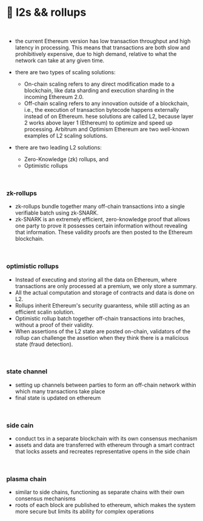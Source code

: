 # 🍑 l2s && rollups

<br>

* the current Ethereum version has low transaction throughput and high latency in processing. This means that transactions are both slow and prohibitively expensive, due to high demand, relative to what the network can take at any given time.
* there are two types of scaling solutions:

     - On-chain scaling refers to any direct modification made to a blockchain, like data sharding and execution sharding in the incoming Ethereum 2.0.
     - Off-chain scaling refers to any innovation outside of a blockchain, i.e., the execution of transaction bytecode happens externally instead of on Ethereum. hese solutions are called L2, because layer 2 works above layer 1 (Ethereum) to optimize and speed up processing. Arbitrum and Optimism Ethereum are two well-known examples of L2 scaling solutions.
* there are two leading L2 solutions:
     - Zero-Knowledge (zk) rollups, and
     - Optimistic rollups

<br>

### zk-rollups

* zk-rollups bundle together many off-chain transactions into a single verifiable batch using zk-SNARK. 
* zk-SNARK is an extremely efficient, zero-knowledge proof that allows one party to prove it possesses certain information without revealing that information. These validity proofs are then posted to the Ethereum blockchain.

<br>

### optimistic rollups

* Instead of executing and storing all the data on Ethereum, where transactions are only processed at a premium, we only store a summary.
* All the actual computation and storage of contracts and data is done on L2.
* Rollups inherit Ethereum's security guarantess, while still acting as an efficient scalin solution.
* Optimistic rollup batch together off-chain transactions into braches, without a proof of their validity.
* When assertions of the L2 state are posted on-chain, validators of the rollup can challenge the assetion when they think there is a malicious state (fraud detection).

<br>

### state channel

* setting up channels between parties to form an off-chain network within which many transactions take place
* final state is updated on ethereum

<br>

### side cain

* conduct txs in a separate blockchain with its own consensus mechanism
* assets and data are transferred with ethereum through a smart contract that locks assets and recreates representative opens in the side chain


<br>

### plasma chain

* similar to side chains, functioning as separate chains with their own consensus mechanisms
* roots of each block are published to ethereum, which makes the system more secure but limits its ability for complex operations


<br>

